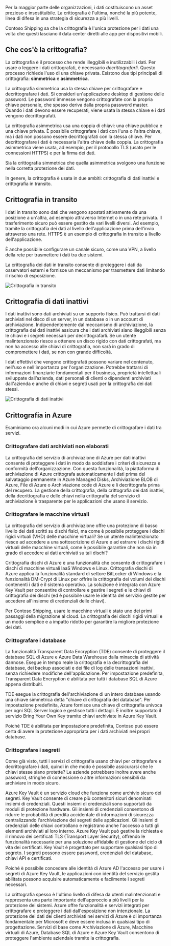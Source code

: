 Per la maggior parte delle organizzazioni, i dati costituiscono un asset prezioso e insostituibile. La crittografia è l'ultima, nonché la più potente, linea di difesa in una strategia di sicurezza a più livelli. 

Contoso Shipping sa che la crittografia è l'unica protezione per i dati una volta che questi lasciano il data center diretti alle app per dispositivi mobili.

## <a name="what-is-encryption"></a>Che cos'è la crittografia?

La crittografia è il processo che rende illeggibili e inutilizzabili i dati. Per usare o leggere i dati crittografati, è necessario *decrittografarli*. Questo processo richiede l'uso di una chiave privata. Esistono due tipi principali di crittografia: **simmetrica** e **asimmetrica**.

La crittografia simmetrica usa la stessa chiave per crittografare e decrittografare i dati. Si consideri un'applicazione desktop di gestione delle password. Le password immesse vengono crittografate con la propria chiave personale, che spesso deriva dalla propria password master. Quando i dati devono essere recuperati, viene usata la stessa chiave e i dati vengono decrittografati.

La crittografia asimmetrica usa una coppia di chiavi: una chiave pubblica e una chiave privata. È possibile crittografare i dati con l'una o l'altra chiave, ma i dati non possono essere decrittografati con la stessa chiave. Per decrittografare i dati è necessaria l'altra chiave della coppia. La crittografia asimmetrica viene usata, ad esempio, per il protocollo TLS (usato per le connessioni HTTPS) e per la firma dei dati.

Sia la crittografia simmetrica che quella asimmetrica svolgono una funzione nella corretta protezione dei dati. 

In genere, la crittografia è usata in due ambiti: crittografia di dati inattivi e crittografia in transito.

## <a name="encryption-in-transit"></a>Crittografia in transito

I dati in transito sono dati che vengono spostati attivamente da una posizione a un'altra, ad esempio attraverso Internet o in una rete privata. Il trasferimento sicuro può essere gestito da vari livelli diversi. Ad esempio, tramite la crittografia dei dati al livello dell'applicazione prima dell'invio attraverso una rete. HTTPS è un esempio di crittografia in transito a livello dell'applicazione. 

È anche possibile configurare un canale sicuro, come una VPN, a livello della rete per trasmettere i dati tra due sistemi. 

La crittografia dei dati in transito consente di proteggere i dati da osservatori esterni e fornisce un meccanismo per trasmettere dati limitando il rischio di esposizione. 

<!--TODO: replace with final media which was submitted for Design-for-security-in-azure -->
![Crittografia in transito](../media-COPIED-FROM-DESIGNFORSECURITY/encryption-in-transit.png)


## <a name="encryption-at-rest"></a>Crittografia di dati inattivi

I dati inattivi sono dati archiviati su un supporto fisico. Può trattarsi di dati archiviati nel disco di un server, in un database o in un account di archiviazione. Indipendentemente dal meccanismo di archiviazione, la crittografia dei dati inattivi assicura che i dati archiviati siano illeggibili senza le chiavi e i segreti necessari per decrittografarli. Se un utente malintenzionato riesce a ottenere un disco rigido con dati crittografati, ma non ha accesso alle chiavi di crittografia, non sarà in grado di compromettere i dati, se non con grande difficoltà.

I dati effettivi che vengono crittografati possono variare nel contenuto, nell'uso e nell'importanza per l'organizzazione. Potrebbe trattarsi di informazioni finanziarie fondamentali per il business, proprietà intellettuali sviluppate dall’azienda, dati personali di clienti o dipendenti archiviati dall'azienda e anche di chiavi e segreti usati per la crittografia dei dati stessi.

<!--TODO: replace with final media which was submitted for Design-for-security-in-azure -->
![Crittografia di dati inattivi](../media-COPIED-FROM-DESIGNFORSECURITY/encryption-at-rest.png)

## <a name="encryption-on-azure"></a>Crittografia in Azure

Esaminiamo ora alcuni modi in cui Azure permette di crittografare i dati tra servizi.

### <a name="encrypt-raw-storage"></a>Crittografare dati archiviati non elaborati

La crittografia del servizio di archiviazione di Azure per dati inattivi consente di proteggere i dati in modo da soddisfare i criteri di sicurezza e conformità dell'organizzazione. Con questa funzionalità, la piattaforma di archiviazione di Azure crittografa automaticamente i dati prima del salvataggio permanente in Azure Managed Disks, Archiviazione BLOB di Azure, File di Azure o Archiviazione code di Azure e li decrittografa prima del recupero. La gestione della crittografia, della crittografia dei dati inattivi, della decrittografia e delle chiavi nella crittografia del servizio di archiviazione è trasparente per le applicazioni che usano il servizio.

### <a name="encrypt-virtual-machines"></a>Crittografare le macchine virtuali

La crittografia del servizio di archiviazione offre una protezione di basso livello dei dati scritti su dischi fisici, ma come è possibile proteggere i dischi rigidi virtuali (VHD) delle macchine virtuali? Se un utente malintenzionato riesce ad accedere a una sottoscrizione di Azure e ad estrarre i dischi rigidi virtuali delle macchine virtuali, come è possibile garantire che non sia in grado di accedere ai dati archiviati su tali dischi?

Crittografia dischi di Azure è una funzionalità che consente di crittografare i dischi di macchine virtuali IaaS Windows e Linux. Crittografia dischi di Azure applica la funzionalità standard di settore BitLocker di Windows e la funzionalità DM-Crypt di Linux per offrire la crittografia dei volumi dei dischi contenenti i dati e il sistema operativo. La soluzione è integrata con Azure Key Vault per consentire di controllare e gestire i segreti e le chiavi di crittografia dei dischi (ed è possibile usare le identità del servizio gestite per accedere all'insieme di credenziali delle chiavi).

Per Contoso Shipping, usare le macchine virtuali è stato uno dei primi passaggi della migrazione al cloud. La crittografia dei dischi rigidi virtuali e un modo semplice e a impatto ridotto per garantire la migliore protezione dei dati.

### <a name="encrypt-databases"></a>Crittografare i database

La funzionalità Transparent Data Encryption (TDE) consente di proteggere il database SQL di Azure e Azure Data Warehouse dalla minaccia di attività dannose. Esegue in tempo reale la crittografia e la decrittografia del database, dei backup associati e dei file di log delle transazioni inattivi, senza richiedere modifiche dell'applicazione. Per impostazione predefinita, Transparent Data Encryption è abilitata per tutti i database SQL di Azure appena distribuiti.

TDE esegue la crittografia dell'archiviazione di un intero database usando una chiave simmetrica detta "chiave di crittografia del database". Per impostazione predefinita, Azure fornisce una chiave di crittografia univoca per ogni SQL Server logico e gestisce tutti i dettagli. È inoltre supportato il servizio Bring Your Own Key tramite chiavi archiviate in Azure Key Vault.

Poiché TDE è abilitata per impostazione predefinita, Contoso può essere certa di avere la protezione appropriata per i dati archiviati nei propri database.

### <a name="encrypt-secrets"></a>Crittografare i segreti

Come già visto, tutti i servizi di crittografia usano chiavi per crittografare e decrittografare i dati, quindi in che modo è possibile assicurarsi che le chiavi stesse siano protette? Le aziende potrebbero inoltre avere anche password, stringhe di connessione o altre informazioni sensibili da archiviare in modo sicuro.

Azure Key Vault è un servizio cloud che funziona come archivio sicuro dei segreti. Key Vault consente di creare più contenitori sicuri denominati insiemi di credenziali. Questi insiemi di credenziali sono supportati da moduli di protezione hardware. Gli insiemi di credenziali consentono di ridurre le probabilità di perdita accidentale di informazioni di sicurezza centralizzando l'archiviazione dei segreti delle applicazioni. Gli insiemi di credenziali delle chiavi controllano e registrano anche l'accesso a tutti gli elementi archiviati al loro interno. Azure Key Vault può gestire la richiesta e il rinnovo dei certificati TLS (Transport Layer Security), offrendo le funzionalità necessarie per una soluzione affidabile di gestione del ciclo di vita dei certificati. Key Vault è progettato per supportare qualsiasi tipo di segreto. I segreti possono essere password, credenziali del database, chiavi API e certificati.

Poiché è possibile concedere alle identità di Azure AD l'accesso per usare i segreti di Azure Key Vault, le applicazioni con identità del servizio gestita abilitata possono acquisire automaticamente e facilmente i segreti necessari.

La crittografia spesso è l'ultimo livello di difesa da utenti malintenzionati e rappresenta una parte importante dell'approccio a più livelli per la protezione dei sistemi. Azure offre funzionalità e servizi integrati per crittografare e proteggere i dati dall'esposizione non intenzionale. La protezione dei dati dei clienti archiviati nei servizi di Azure è di importanza fondamentale per Microsoft e deve essere inclusa in qualsiasi tipo di progettazione. Servizi di base come Archiviazione di Azure, Macchine virtuali di Azure, Database SQL di Azure e Azure Key Vault consentono di proteggere l'ambiente aziendale tramite la crittografia.